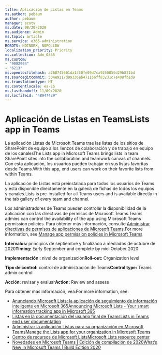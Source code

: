 ```yaml
---
title: Aplicación de Listas en Teams
ms.author: pebaum
author: pebaum
manager: scotv
ms.date: 08/20/2020
ms.audience: Admin
ms.topic: article
ms.service: o365-administration
ROBOTS: NOINDEX, NOFOLLOW
localization_priority: Priority
ms.collection: Adm_O365
ms.custom:
- "9002964"
- "6213"
ms.openlocfilehash: a268745601da13f0fe09d7ca9260056d29b821bd
ms.sourcegitcommit: 534e9217d99336eb471166ff83231c7e408fb1d9
ms.translationtype: HT
ms.contentlocale: es-ES
ms.lasthandoff: 11/09/2020
ms.locfileid: "48947429"
---
```

# <a name="lists-app-in-teams"></a><span data-ttu-id="6ba38-102">Aplicación de Listas en Teams</span><span class="sxs-lookup"><span data-stu-id="6ba38-102">Lists app in Teams</span></span>

<span data-ttu-id="6ba38-103">La aplicación Listas de Microsoft Teams trae las listas de los sitios de SharePoint de equipo a los lienzos de colaboración y de trabajo en equipo de los canales</span><span class="sxs-lookup"><span data-stu-id="6ba38-103">The Lists app in Microsoft Teams brings lists in team SharePoint sites into the collaboration and teamwork canvas of channels.</span></span> <span data-ttu-id="6ba38-104">Con esta aplicación, los usuarios pueden trabajar en sus listas favoritas desde Teams.</span><span class="sxs-lookup"><span data-stu-id="6ba38-104">With this app, end users can work on their favorite lists from within Teams.</span></span>

<span data-ttu-id="6ba38-105">La aplicación de Listas está preinstalada para todos los usuarios de Teams y está disponible directamente en la galería de fichas de todos los equipos y canales.</span><span class="sxs-lookup"><span data-stu-id="6ba38-105">Lists is pre-installed for all Teams users and is available directly in the tab gallery of every team and channel.</span></span>

<span data-ttu-id="6ba38-106">Los administradores de Teams pueden controlar la disponibilidad de la aplicación con las directivas de permisos de Microsoft Teams.</span><span class="sxs-lookup"><span data-stu-id="6ba38-106">Teams admins can control the availability of the app using Microsoft Teams permission policies.</span></span> <span data-ttu-id="6ba38-107">Para obtener más información, consulte [Administrar directivas de permisos de aplicaciones de Microsoft Teams](https://docs.microsoft.com/microsoftteams/teams-app-permission-policies).</span><span class="sxs-lookup"><span data-stu-id="6ba38-107">For more information, see [Manage app permission policies in Microsoft Teams](https://docs.microsoft.com/microsoftteams/teams-app-permission-policies).</span></span>

<span data-ttu-id="6ba38-108">**Intervalos:** principios de septiembre y finalizado a mediados de octubre de 2020</span><span class="sxs-lookup"><span data-stu-id="6ba38-108">**Timing:** Early September and complete by mid-October 2020</span></span>  

<span data-ttu-id="6ba38-109">**Implementación** : nivel de organización</span><span class="sxs-lookup"><span data-stu-id="6ba38-109">**Roll-out:** Organization level</span></span>  

<span data-ttu-id="6ba38-110">**Tipo de control:**  control de administración de Teams</span><span class="sxs-lookup"><span data-stu-id="6ba38-110">**Control type:**  Teams admin control</span></span>  

<span data-ttu-id="6ba38-111">**Acción:**  revisar y evaluar</span><span class="sxs-lookup"><span data-stu-id="6ba38-111">**Action:**  Review and assess</span></span>

<span data-ttu-id="6ba38-112">Para obtener más información, vea:</span><span class="sxs-lookup"><span data-stu-id="6ba38-112">For more information, see:</span></span>

- [<span data-ttu-id="6ba38-113">Anunciando Microsoft Lists: la aplicación de seguimiento de información inteligente en Microsoft 365</span><span class="sxs-lookup"><span data-stu-id="6ba38-113">Announcing Microsoft Lists - Your smart information tracking app in Microsoft 365</span></span>](https://techcommunity.microsoft.com/t5/microsoft-365-blog/announcing-microsoft-lists-your-smart-information-tracking-app/ba-p/1372233)
- [<span data-ttu-id="6ba38-114">Listas en la documentación del usuario final de Teams</span><span class="sxs-lookup"><span data-stu-id="6ba38-114">Lists in Teams end user documentation</span></span>](https://support.microsoft.com/office/get-started-with-lists-in-microsoft-taeams-c971e46b-b36c-491b-9c35-efeddd0297db)
- [<span data-ttu-id="6ba38-115">Administrar la aplicación Listas para su organización en Microsoft Teams</span><span class="sxs-lookup"><span data-stu-id="6ba38-115">Manage the Lists app for your organization in Microsoft Teams</span></span>](https://docs.microsoft.com/microsoftteams/manage-lists-app)
- [<span data-ttu-id="6ba38-116">Centro de recursos de Microsoft Lists</span><span class="sxs-lookup"><span data-stu-id="6ba38-116">Microsoft Lists resource center</span></span>](https://aka.ms/MSLists)
- [<span data-ttu-id="6ba38-117">Novedades en Microsoft Teams | Edición de compilación de 2020</span><span class="sxs-lookup"><span data-stu-id="6ba38-117">What’s New in Microsoft Teams | Build Edition 2020</span></span>](https://techcommunity.microsoft.com/t5/microsoft-teams-blog/what-s-new-in-microsoft-teams-build-edition-2020/ba-p/1394224)

